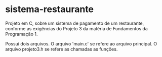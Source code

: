 # sistema-restaurante

Projeto em C, sobre um sistema de pagamento de um restaurante, conforme as exigências do Projeto 3 da matéria de Fundamentos da Programação 1.

Possui dois arquivos. O arquivo 'main.c' se refere ao arquivo principal. O arquivo projeto3.h se refere as chamadas as funções.

